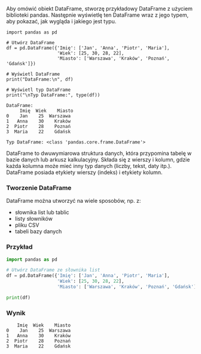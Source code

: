 Aby omówić obiekt DataFrame, stworzę przykładowy DataFrame z użyciem biblioteki pandas. Następnie wyświetlę ten DataFrame wraz z jego typem, aby pokazać, jak wygląda i jakiego jest typu.

```python?code_reference&code_event_index=3
import pandas as pd

# Utwórz DataFrame
df = pd.DataFrame({'Imię': ['Jan', 'Anna', 'Piotr', 'Maria'],
                   'Wiek': [25, 30, 28, 22],
                   'Miasto': ['Warszawa', 'Kraków', 'Poznań', 'Gdańsk']})

# Wyświetl DataFrame
print("DataFrame:\n", df)

# Wyświetl typ DataFrame
print("\nTyp DataFrame:", type(df))
```

```text?code_stdout&code_event_index=3
DataFrame:
     Imię  Wiek    Miasto
0    Jan    25  Warszawa
1   Anna    30    Kraków
2  Piotr    28    Poznań
3  Maria    22    Gdańsk

Typ DataFrame: <class 'pandas.core.frame.DataFrame'>

```

DataFrame to dwuwymiarowa struktura danych,  która przypomina tabelę w bazie danych lub arkusz kalkulacyjny. Składa się z wierszy i kolumn, gdzie każda kolumna może mieć inny typ danych (liczby, tekst, daty itp.). DataFrame posiada etykiety wierszy (indeks) i etykiety kolumn.

### Tworzenie DataFrame

DataFrame można utworzyć na wiele sposobów, np. z:

* słownika list lub tablic
* listy słowników
* pliku CSV
* tabeli bazy danych

### Przykład

```python
import pandas as pd

# Utwórz DataFrame ze słownika list
df = pd.DataFrame({'Imię': ['Jan', 'Anna', 'Piotr', 'Maria'],
                   'Wiek': [25, 30, 28, 22],
                   'Miasto': ['Warszawa', 'Kraków', 'Poznań', 'Gdańsk']})

print(df)
```

### Wynik

```
    Imię  Wiek    Miasto
0    Jan    25  Warszawa
1   Anna    30    Kraków
2  Piotr    28    Poznań
3  Maria    22    Gdańsk
```

```
